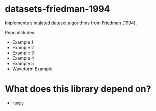 # datasets-friedman-1994
Implements simulated dataset algorithms from 
[Friedman (1994)](https://citeseerx.ist.psu.edu/viewdoc/download?doi=10.1.1.31.2959&rep=rep1&type=pdf). 

Repo includes:
* Example 1
* Example 2
* Example 3
* Example 4
* Example 5
* Waveform Example

# What does this library depend on?
* `numpy`